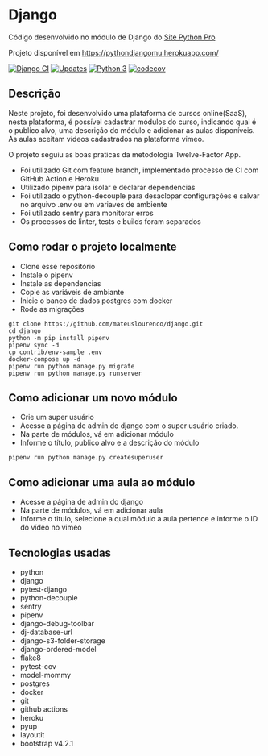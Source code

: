# Django
Código desenvolvido no módulo de Django do [Site Python Pro](https://www.python.pro.br)

Projeto disponível em https://pythondjangomu.herokuapp.com/

[![Django CI](https://github.com/mateuslourenco/curso-django-ubuntu/actions/workflows/django.yml/badge.svg)](https://github.com/mateuslourenco/curso-django-ubuntu/actions/workflows/django.yml)
[![Updates](https://pyup.io/repos/github/mateuslourenco/curso-django/shield.svg)](https://pyup.io/repos/github/mateuslourenco/curso-django/)
[![Python 3](https://pyup.io/repos/github/mateuslourenco/curso-django/python-3-shield.svg)](https://pyup.io/repos/github/mateuslourenco/curso-django/)
[![codecov](https://codecov.io/gh/mateuslourenco/curso-django/branch/main/graph/badge.svg?token=XGBKVRNKJQ)](https://codecov.io/gh/mateuslourenco/curso-django)

## Descrição
Neste projeto, foi desenvolvido uma plataforma de cursos online(SaaS), nesta plataforma, é possível cadastrar módulos do curso, indicando qual é o publíco alvo, uma descrição do módulo e adicionar as aulas disponíveis. As aulas aceitam vídeos cadastrados na plataforma vimeo.

O projeto seguiu as boas praticas da metodologia Twelve-Factor App.
 - Foi utilizado Git com feature branch, implementado processo de CI com GitHub Action e Heroku
 - Utilizado pipenv para isolar e declarar dependencias
 - Foi utilizado o python-decouple para desaclopar configurações e salvar no arquivo .env ou em variaves de ambiente
 - Foi utilizado sentry para monitorar erros
 - Os processos de linter, tests e builds foram separados 

## Como rodar o projeto localmente

- Clone esse repositório
- Instale o pipenv 
- Instale as dependencias
- Copie as variáveis de ambiante
- Inicie o banco de dados postgres com docker
- Rode as migrações

```
git clone https://github.com/mateuslourenco/django.git
cd django
python -m pip install pipenv
pipenv sync -d
cp contrib/env-sample .env
docker-compose up -d
pipenv run python manage.py migrate
pipenv run python manage.py runserver
```

## Como adicionar um novo módulo

- Crie um super usuário
- Acesse a página de admin do django com o super usuário criado.
- Na parte de módulos, vá em adicionar módulo
- Informe o título, publico alvo e a descrição do módulo
```
pipenv run python manage.py createsuperuser
```

## Como adicionar uma aula ao módulo

- Acesse a página de admin do django
- Na parte de módulos, vá em adicionar aula
- Informe o titulo, selecione a qual módulo a aula pertence e informe o ID do vídeo no vimeo

## Tecnologias usadas
- python
- django
- pytest-django
- python-decouple
- sentry
- pipenv
- django-debug-toolbar
- dj-database-url
- django-s3-folder-storage
- django-ordered-model
- flake8
- pytest-cov
- model-mommy
- postgres
- docker
- git
- github actions
- heroku
- pyup
- layoutit
- bootstrap v4.2.1 

